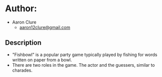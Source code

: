 # Author:
- Aaron Clure
    - aaron12clure@gmail.com

## Description
- "Fishbowl" is a popular party game typically played by fishing for words written on paper from a bowl.
- There are two roles in the game.  The actor and the guessers, similar to charades.